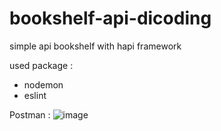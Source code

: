 # bookshelf-api-dicoding

simple api bookshelf with hapi framework

used package : 
- nodemon
- eslint

Postman : 
![image](https://github.com/Wosyang/bookshelf-api-dicoding/assets/100084697/7d9c3838-1b65-4668-92bb-1324ab246c37)
